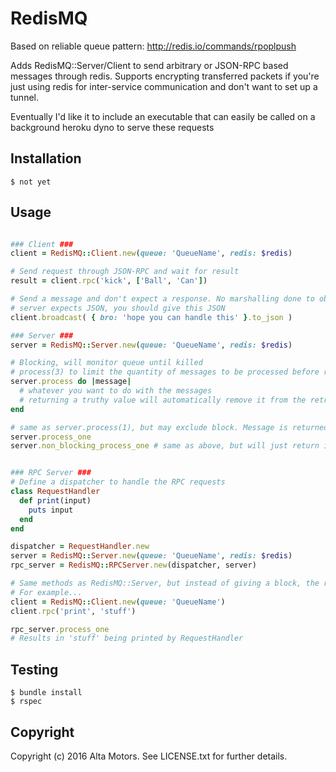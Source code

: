 RedisMQ
=============
Based on reliable queue pattern: http://redis.io/commands/rpoplpush

Adds RedisMQ::Server/Client to send arbitrary or JSON-RPC based messages through redis. Supports encrypting transferred packets if you're just using redis for inter-service communication and don't want to set up a tunnel.

Eventually I'd like it to include an executable that can easily be called on a background heroku dyno to serve these requests


Installation
----------------
    $ not yet

Usage
----------------
```ruby

### Client ###
client = RedisMQ::Client.new(queue: 'QueueName', redis: $redis)

# Send request through JSON-RPC and wait for result
result = client.rpc('kick', ['Ball', 'Can'])

# Send a message and don't expect a response. No marshalling done to object, so if your
# server expects JSON, you should give this JSON
client.broadcast( { bro: 'hope you can handle this' }.to_json )

### Server ###
server = RedisMQ::Server.new(queue: 'QueueName', redis: $redis)

# Blocking, will monitor queue until killed
# process(3) to limit the quantity of messages to be processed before returning
server.process do |message|
  # whatever you want to do with the messages
  # returning a truthy value will automatically remove it from the retry-queue
end

# same as server.process(1), but may exclude block. Message is returned in that case
server.process_one
server.non_blocking_process_one # same as above, but will just return if queue is empty


### RPC Server ###
# Define a dispatcher to handle the RPC requests
class RequestHandler
  def print(input)
    puts input
  end
end

dispatcher = RequestHandler.new
server = RedisMQ::Server.new(queue: 'QueueName', redis: $redis)
rpc_server = RedisMQ::RPCServer.new(dispatcher, server)

# Same methods as RedisMQ::Server, but instead of giving a block, the requests are sent to dispatcher
# For example...
client = RedisMQ::Client.new(queue: 'QueueName')
client.rpc('print', 'stuff')

rpc_server.process_one
# Results in 'stuff' being printed by RequestHandler

```

Testing
----------------
    $ bundle install
    $ rspec


Copyright
----------------

Copyright (c) 2016 Alta Motors. See LICENSE.txt for further details.
